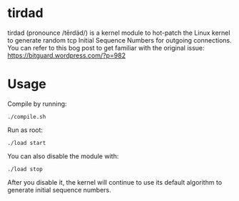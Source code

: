 # tirdad
tirdad (pronounce /tērdäd/) is a kernel module to hot-patch the Linux kernel to generate random tcp Initial Sequence Numbers for outgoing connections. You can refer to this bog post to get familiar with the original issue:
https://bitguard.wordpress.com/?p=982

# Usage
 Compile by running:
 
`./compile.sh`

 Run as root:
 
`./load start`

 You can also disable the module with:
 
`./load stop`

 After you disable it, the kernel will continue to use its default algorithm to generate initial sequence numbers.
